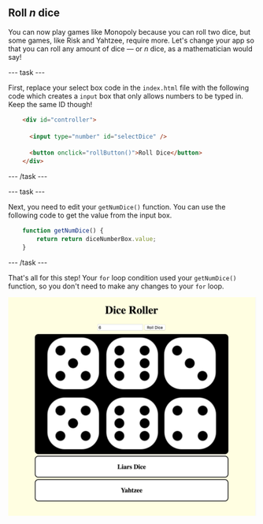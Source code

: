 ## Roll *n* dice

You can now play games like Monopoly because you can roll two dice, but some games, like Risk and Yahtzee, require more. Let's change your app so that you can roll any amount of dice — or *n* dice, as a mathematician would say!

--- task ---

First, replace your select box code in the `index.html` file with the following code which creates a `input` box that only allows numbers to be typed in. Keep the same ID though!

```html
    <div id="controller">

      <input type="number" id="selectDice" />

      <button onclick="rollButton()">Roll Dice</button>
    </div>
```

--- /task ---

--- task ---

Next, you need to edit your `getNumDice()` function. You can use the following code to get the value from the input box.

```javascript
    function getNumDice() {
        return return diceNumberBox.value;
    }
```

--- /task ---

That's all for this step! Your `for` loop condition used your `getNumDice()` function, so you don't need to make any changes to your `for` loop.

![Image of the project at the end of this step](images/step5Image.png)
